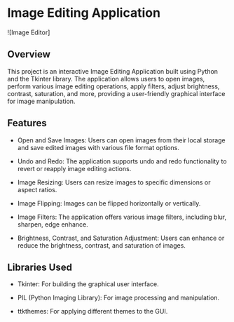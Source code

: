# Image Editing Application

![Image Editor]

## Overview

This project is an interactive Image Editing Application built using Python and the Tkinter library. The application allows users to open images, perform various image editing operations, apply filters, adjust brightness, contrast, saturation, and more, providing a user-friendly graphical interface for image manipulation.

## Features

- Open and Save Images: Users can open images from their local storage and save edited images with various file format options.

- Undo and Redo: The application supports undo and redo functionality to revert or reapply image editing actions.

- Image Resizing: Users can resize images to specific dimensions or aspect ratios.

- Image Flipping: Images can be flipped horizontally or vertically.

- Image Filters: The application offers various image filters, including blur, sharpen, edge enhance.

- Brightness, Contrast, and Saturation Adjustment: Users can enhance or reduce the brightness, contrast, and saturation of images.

## Libraries Used

- Tkinter: For building the graphical user interface.

- PIL (Python Imaging Library): For image processing and manipulation.

- ttkthemes: For applying different themes to the GUI.
